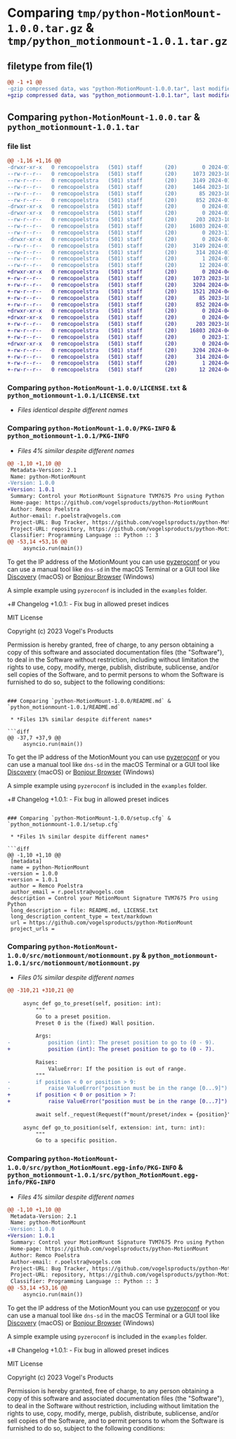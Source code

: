 # Comparing `tmp/python-MotionMount-1.0.0.tar.gz` & `tmp/python_motionmount-1.0.1.tar.gz`

## filetype from file(1)

```diff
@@ -1 +1 @@
-gzip compressed data, was "python-MotionMount-1.0.0.tar", last modified: Mon Jan 22 15:08:27 2024, max compression
+gzip compressed data, was "python_motionmount-1.0.1.tar", last modified: Tue Apr 30 11:50:17 2024, max compression
```

## Comparing `python-MotionMount-1.0.0.tar` & `python_motionmount-1.0.1.tar`

### file list

```diff
@@ -1,16 +1,16 @@
-drwxr-xr-x   0 remcopoelstra   (501) staff       (20)        0 2024-01-22 15:08:27.485103 python-MotionMount-1.0.0/
--rw-r--r--   0 remcopoelstra   (501) staff       (20)     1073 2023-10-27 08:23:06.000000 python-MotionMount-1.0.0/LICENSE.txt
--rw-r--r--   0 remcopoelstra   (501) staff       (20)     3149 2024-01-22 15:08:27.484952 python-MotionMount-1.0.0/PKG-INFO
--rw-r--r--   0 remcopoelstra   (501) staff       (20)     1464 2023-10-27 08:23:06.000000 python-MotionMount-1.0.0/README.md
--rw-r--r--   0 remcopoelstra   (501) staff       (20)       85 2023-10-27 08:23:06.000000 python-MotionMount-1.0.0/pyproject.toml
--rw-r--r--   0 remcopoelstra   (501) staff       (20)      852 2024-01-22 15:08:27.485678 python-MotionMount-1.0.0/setup.cfg
-drwxr-xr-x   0 remcopoelstra   (501) staff       (20)        0 2024-01-22 15:08:27.480357 python-MotionMount-1.0.0/src/
-drwxr-xr-x   0 remcopoelstra   (501) staff       (20)        0 2024-01-22 15:08:27.482743 python-MotionMount-1.0.0/src/motionmount/
--rw-r--r--   0 remcopoelstra   (501) staff       (20)      203 2023-10-27 08:23:06.000000 python-MotionMount-1.0.0/src/motionmount/__init__.py
--rw-r--r--   0 remcopoelstra   (501) staff       (20)    16803 2024-01-22 14:58:47.000000 python-MotionMount-1.0.0/src/motionmount/motionmount.py
--rw-r--r--   0 remcopoelstra   (501) staff       (20)        0 2023-11-06 15:45:57.000000 python-MotionMount-1.0.0/src/motionmount/py.typed
-drwxr-xr-x   0 remcopoelstra   (501) staff       (20)        0 2024-01-22 15:08:27.484446 python-MotionMount-1.0.0/src/python_MotionMount.egg-info/
--rw-r--r--   0 remcopoelstra   (501) staff       (20)     3149 2024-01-22 15:08:27.000000 python-MotionMount-1.0.0/src/python_MotionMount.egg-info/PKG-INFO
--rw-r--r--   0 remcopoelstra   (501) staff       (20)      314 2024-01-22 15:08:27.000000 python-MotionMount-1.0.0/src/python_MotionMount.egg-info/SOURCES.txt
--rw-r--r--   0 remcopoelstra   (501) staff       (20)        1 2024-01-22 15:08:27.000000 python-MotionMount-1.0.0/src/python_MotionMount.egg-info/dependency_links.txt
--rw-r--r--   0 remcopoelstra   (501) staff       (20)       12 2024-01-22 15:08:27.000000 python-MotionMount-1.0.0/src/python_MotionMount.egg-info/top_level.txt
+drwxr-xr-x   0 remcopoelstra   (501) staff       (20)        0 2024-04-30 11:50:17.002947 python_motionmount-1.0.1/
+-rw-r--r--   0 remcopoelstra   (501) staff       (20)     1073 2023-10-27 08:23:06.000000 python_motionmount-1.0.1/LICENSE.txt
+-rw-r--r--   0 remcopoelstra   (501) staff       (20)     3204 2024-04-30 11:50:17.002781 python_motionmount-1.0.1/PKG-INFO
+-rw-r--r--   0 remcopoelstra   (501) staff       (20)     1521 2024-04-30 11:48:02.000000 python_motionmount-1.0.1/README.md
+-rw-r--r--   0 remcopoelstra   (501) staff       (20)       85 2023-10-27 08:23:06.000000 python_motionmount-1.0.1/pyproject.toml
+-rw-r--r--   0 remcopoelstra   (501) staff       (20)      852 2024-04-30 11:50:17.003750 python_motionmount-1.0.1/setup.cfg
+drwxr-xr-x   0 remcopoelstra   (501) staff       (20)        0 2024-04-30 11:50:16.997402 python_motionmount-1.0.1/src/
+drwxr-xr-x   0 remcopoelstra   (501) staff       (20)        0 2024-04-30 11:50:17.000400 python_motionmount-1.0.1/src/motionmount/
+-rw-r--r--   0 remcopoelstra   (501) staff       (20)      203 2023-10-27 08:23:06.000000 python_motionmount-1.0.1/src/motionmount/__init__.py
+-rw-r--r--   0 remcopoelstra   (501) staff       (20)    16803 2024-04-30 11:48:02.000000 python_motionmount-1.0.1/src/motionmount/motionmount.py
+-rw-r--r--   0 remcopoelstra   (501) staff       (20)        0 2023-11-06 15:45:57.000000 python_motionmount-1.0.1/src/motionmount/py.typed
+drwxr-xr-x   0 remcopoelstra   (501) staff       (20)        0 2024-04-30 11:50:17.002240 python_motionmount-1.0.1/src/python_MotionMount.egg-info/
+-rw-r--r--   0 remcopoelstra   (501) staff       (20)     3204 2024-04-30 11:50:16.000000 python_motionmount-1.0.1/src/python_MotionMount.egg-info/PKG-INFO
+-rw-r--r--   0 remcopoelstra   (501) staff       (20)      314 2024-04-30 11:50:16.000000 python_motionmount-1.0.1/src/python_MotionMount.egg-info/SOURCES.txt
+-rw-r--r--   0 remcopoelstra   (501) staff       (20)        1 2024-04-30 11:50:16.000000 python_motionmount-1.0.1/src/python_MotionMount.egg-info/dependency_links.txt
+-rw-r--r--   0 remcopoelstra   (501) staff       (20)       12 2024-04-30 11:50:16.000000 python_motionmount-1.0.1/src/python_MotionMount.egg-info/top_level.txt
```

### Comparing `python-MotionMount-1.0.0/LICENSE.txt` & `python_motionmount-1.0.1/LICENSE.txt`

 * *Files identical despite different names*

### Comparing `python-MotionMount-1.0.0/PKG-INFO` & `python_motionmount-1.0.1/PKG-INFO`

 * *Files 4% similar despite different names*

```diff
@@ -1,10 +1,10 @@
 Metadata-Version: 2.1
 Name: python-MotionMount
-Version: 1.0.0
+Version: 1.0.1
 Summary: Control your MotionMount Signature TVM7675 Pro using Python
 Home-page: https://github.com/vogelsproducts/python-MotionMount
 Author: Remco Poelstra
 Author-email: r.poelstra@vogels.com
 Project-URL: Bug Tracker, https://github.com/vogelsproducts/python-MotionMount/issues
 Project-URL: repository, https://github.com/vogelsproducts/python-MotionMount
 Classifier: Programming Language :: Python :: 3
@@ -53,14 +53,16 @@
     asyncio.run(main())
 ```
 
 To get the IP address of the MotionMount you can use [pyzeroconf](https://github.com/paulsm/pyzeroconf) or you can use a manual tool like `dns-sd` in the macOS Terminal or a GUI tool like [Discovery](https://apps.apple.com/nl/app/discovery-dns-sd-browser/id1381004916?mt=12) (macOS) or [Bonjour Browser](https://hobbyistsoftware.com/bonjourbrowser) (Windows)
   
 A simple example using `pyzeroconf` is included in the `examples` folder.
     
+# Changelog
+1.0.1: - Fix bug in allowed preset indices
 
 MIT License
 
 Copyright (c) 2023 Vogel's Products
 
 Permission is hereby granted, free of charge, to any person obtaining a copy of this software and associated documentation files (the "Software"), to deal in the Software without restriction, including without limitation the rights to use, copy, modify, merge, publish, distribute, sublicense, and/or sell
 copies of the Software, and to permit persons to whom the Software is furnished to do so, subject to the following conditions:
```

### Comparing `python-MotionMount-1.0.0/README.md` & `python_motionmount-1.0.1/README.md`

 * *Files 13% similar despite different names*

```diff
@@ -37,7 +37,9 @@
     asyncio.run(main())
 ```
 
 To get the IP address of the MotionMount you can use [pyzeroconf](https://github.com/paulsm/pyzeroconf) or you can use a manual tool like `dns-sd` in the macOS Terminal or a GUI tool like [Discovery](https://apps.apple.com/nl/app/discovery-dns-sd-browser/id1381004916?mt=12) (macOS) or [Bonjour Browser](https://hobbyistsoftware.com/bonjourbrowser) (Windows)
   
 A simple example using `pyzeroconf` is included in the `examples` folder.
     
+# Changelog
+1.0.1: - Fix bug in allowed preset indices
```

### Comparing `python-MotionMount-1.0.0/setup.cfg` & `python_motionmount-1.0.1/setup.cfg`

 * *Files 1% similar despite different names*

```diff
@@ -1,10 +1,10 @@
 [metadata]
 name = python-MotionMount
-version = 1.0.0
+version = 1.0.1
 author = Remco Poelstra
 author_email = r.poelstra@vogels.com
 description = Control your MotionMount Signature TVM7675 Pro using Python
 long_description = file: README.md, LICENSE.txt
 long_description_content_type = text/markdown
 url = https://github.com/vogelsproducts/python-MotionMount
 project_urls =
```

### Comparing `python-MotionMount-1.0.0/src/motionmount/motionmount.py` & `python_motionmount-1.0.1/src/motionmount/motionmount.py`

 * *Files 0% similar despite different names*

```diff
@@ -310,21 +310,21 @@
         
     async def go_to_preset(self, position: int):
         """
         Go to a preset position.
         Preset 0 is the (fixed) Wall position.
 
         Args:
-            position (int): The preset position to go to (0 - 9).
+            position (int): The preset position to go to (0 - 7).
 
         Raises:
             ValueError: If the position is out of range.
         """
-        if position < 0 or position > 9:
-            raise ValueError("position must be in the range [0...9]")
+        if position < 0 or position > 7:
+            raise ValueError("position must be in the range [0...7]")
 
         await self._request(Request(f"mount/preset/index = {position}", MotionMountValueType.Void))
 
     async def go_to_position(self, extension: int, turn: int):
         """
         Go to a specific position.
```

### Comparing `python-MotionMount-1.0.0/src/python_MotionMount.egg-info/PKG-INFO` & `python_motionmount-1.0.1/src/python_MotionMount.egg-info/PKG-INFO`

 * *Files 4% similar despite different names*

```diff
@@ -1,10 +1,10 @@
 Metadata-Version: 2.1
 Name: python-MotionMount
-Version: 1.0.0
+Version: 1.0.1
 Summary: Control your MotionMount Signature TVM7675 Pro using Python
 Home-page: https://github.com/vogelsproducts/python-MotionMount
 Author: Remco Poelstra
 Author-email: r.poelstra@vogels.com
 Project-URL: Bug Tracker, https://github.com/vogelsproducts/python-MotionMount/issues
 Project-URL: repository, https://github.com/vogelsproducts/python-MotionMount
 Classifier: Programming Language :: Python :: 3
@@ -53,14 +53,16 @@
     asyncio.run(main())
 ```
 
 To get the IP address of the MotionMount you can use [pyzeroconf](https://github.com/paulsm/pyzeroconf) or you can use a manual tool like `dns-sd` in the macOS Terminal or a GUI tool like [Discovery](https://apps.apple.com/nl/app/discovery-dns-sd-browser/id1381004916?mt=12) (macOS) or [Bonjour Browser](https://hobbyistsoftware.com/bonjourbrowser) (Windows)
   
 A simple example using `pyzeroconf` is included in the `examples` folder.
     
+# Changelog
+1.0.1: - Fix bug in allowed preset indices
 
 MIT License
 
 Copyright (c) 2023 Vogel's Products
 
 Permission is hereby granted, free of charge, to any person obtaining a copy of this software and associated documentation files (the "Software"), to deal in the Software without restriction, including without limitation the rights to use, copy, modify, merge, publish, distribute, sublicense, and/or sell
 copies of the Software, and to permit persons to whom the Software is furnished to do so, subject to the following conditions:
```

